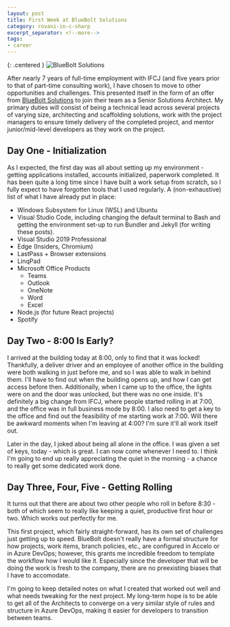 ```yaml
---
layout: post
title: First Week at BlueBolt Solutions
category: rovani-in-c-sharp
excerpt_separator: <!--more-->
tags:
- career
---
```


{: .centered }
![BlueBolt Solutions](/images/bluebolt-logo.png)

After nearly 7 years of full-time employment with IFCJ (and five years prior to that of part-time consulting work), I have chosen to move to other opportunities and challenges. This presented itself in the form of an offer from [BlueBolt Solutions](https://blueboltsolutions.com) to join their team as a Senior Solutions Architect. My primary duties will consist of being a technical lead across several projects of varying size, architecting and scaffolding solutions, work with the project managers to ensure timely delivery of the completed project, and mentor junior/mid-level developers as they work on the project.

<!--more-->

## Day One - Initialization

As I expected, the first day was all about setting up my environment - getting applications installed, accounts initialized, paperwork completed. It has been quite a long time since I have built a work setup from scratch, so I fully expect to have forgotten tools that I used regularly. A (non-exhaustive) list of what I have already put in place:

- Windows Subsystem for Linux (WSL) and Ubuntu
- Visual Studio Code, including changing the default terminal to Bash and getting the environment set-up to run Bundler and Jekyll (for writing these posts).
- Visual Studio 2019 Professional
- Edge (Insiders, Chromium)
- LastPass + Browser extensions
- LinqPad
- Microsoft Office Products
  - Teams
  - Outlook
  - OneNote
  - Word
  - Excel
- Node.js (for future React projects)
- Spotify

## Day Two - 8:00 Is Early?

I arrived at the building today at 8:00, only to find that it was locked! Thankfully, a deliver driver and an employee of another office in the building were both walking in just before me, and so I was able to walk in behind them. I'll have to find out when the building opens up, and how I can get access before then. Additionally, when I came up to the office, the lights were on and the door was unlocked, but there was no one inside. It's definitely a big change from IFCJ, where people started rolling in at 7:00, and the office was in full business mode by 8:00. I also need to get a key to the office and find out the feasibility of me starting work at 7:00. Will there be awkward moments when I'm leaving at 4:00? I'm sure it'll all work itself out.

Later in the day, I joked about being all alone in the office. I was given a set of keys, today - which is great. I can now come whenever I need to. I think I'm going to end up really appreciating the quiet in the morning - a chance to really get some dedicated work done.

## Day Three, Four, Five - Getting Rolling

It turns out that there are about two other people who roll in before 8:30 - both of which seem to really like keeping a quiet, productive first hour or two. Which works out perfectly for me.

This first project, which fairly straight-forward, has its own set of challenges just getting up to speed. BlueBolt doesn't really have a formal structure for how projects, work items, branch policies, etc., are configured in Accelo or in Azure DevOps; however, this grants me incredible freedom to template the workflow how I would like it. Especially since the developer that will be doing the work is fresh to the company, there are no preexisting biases that I have to accomodate.

I'm going to keep detailed notes on what I created that worked out well and what needs tweaking for the next project. My long-term hope is to be able to get all of the Architects to converge on a very similar style of rules and structure in Azure DevOps, making it easier for developers to transition between teams.
